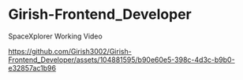 # Girish-Frontend_Developer

SpaceXplorer Working Video 

https://github.com/Girish3002/Girish-Frontend_Developer/assets/104881595/b90e60e5-398c-4d3c-b9b0-e32857ac1b96

